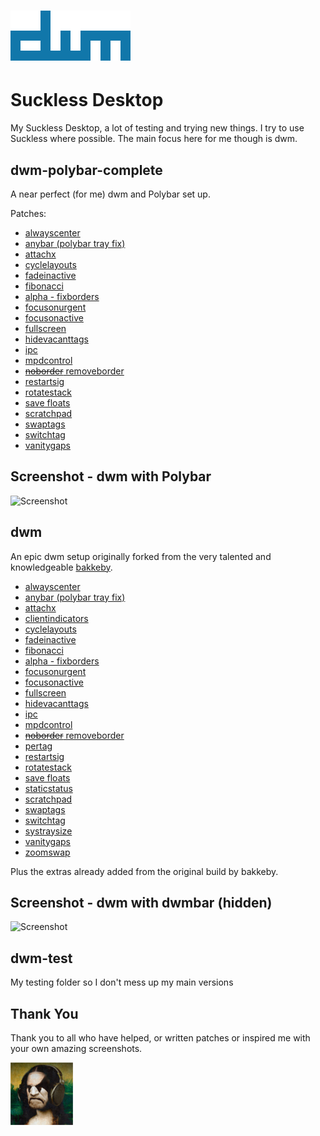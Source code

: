 # ![](dwm.png)

# Suckless Desktop

My Suckless Desktop, a lot of testing and trying new things.  I try to use Suckless where possible. The main focus here for me though is dwm.  

## dwm-polybar-complete

A near perfect (for me) dwm and Polybar set up. 

Patches:
- [alwayscenter](https://dwm.suckless.org/patches/alwayscenter/)
- [anybar (polybar tray fix)](https://dwm.suckless.org/patches/anybar/)
- [attachx](https://github.com/bakkeby/patches/blob/master/dwm/dwm-attachx-6.2.diff)
- [cyclelayouts](https://dwm.suckless.org/patches/cyclelayouts/)
- [fadeinactive](https://dwm.suckless.org/patches/fadeinactive/)
- [fibonacci](https://dwm.suckless.org/patches/fibonacci/)
- [alpha - fixborders](https://dwm.suckless.org/patches/alpha/)
- [focusonurgent](https://dwm.suckless.org/patches/focusurgent/)
- [focusonactive](https://dwm.suckless.org/patches/focusonnetactive/)
- [fullscreen](https://dwm.suckless.org/patches/fullscreen/)
- [hidevacanttags](https://dwm.suckless.org/patches/hide_vacant_tags/)
- [ipc](https://dwm.suckless.org/patches/ipc/)
- [mpdcontrol](https://dwm.suckless.org/patches/mpdcontrol/)
- [~~noborder~~ removeborder](https://dwm.suckless.org/patches/removeborder/)
- [restartsig](https://dwm.suckless.org/patches/restartsig/)
- [rotatestack](https://dwm.suckless.org/patches/rotatestack/)
- [save floats](https://dwm.suckless.org/patches/save_floats/)
- [scratchpad](https://dwm.suckless.org/patches/scratchpad/)
- [swaptags](https://dwm.suckless.org/patches/swaptags/)
- [switchtag](https://github.com/bakkeby/patches/blob/master/dwm/dwm-switchtag-6.2.diff)
- [vanitygaps](https://dwm.suckless.org/patches/vanitygaps/)

## Screenshot - dwm with Polybar

![Screenshot](screenshot2.png?raw=true)

## dwm

An epic dwm setup originally forked from the very talented and knowledgeable [bakkeby](https://github.com/bakkeby).

- [alwayscenter](https://dwm.suckless.org/patches/alwayscenter/)
- [anybar (polybar tray fix)](https://dwm.suckless.org/patches/anybar/)
- [attachx](https://github.com/bakkeby/patches/blob/master/dwm/dwm-attachx-6.2.diff)
- [clientindicators](https://dwm.suckless.org/patches/clientindicators/)
- [cyclelayouts](https://dwm.suckless.org/patches/cyclelayouts/)
- [fadeinactive](https://dwm.suckless.org/patches/fadeinactive/)
- [fibonacci](https://dwm.suckless.org/patches/fibonacci/)
- [alpha - fixborders](https://dwm.suckless.org/patches/alpha/)
- [focusonurgent](https://dwm.suckless.org/patches/focusurgent/)
- [focusonactive](https://dwm.suckless.org/patches/focusonnetactive/)
- [fullscreen](https://dwm.suckless.org/patches/fullscreen/)
- [hidevacanttags](https://dwm.suckless.org/patches/hide_vacant_tags/)
- [ipc](https://dwm.suckless.org/patches/ipc/)
- [mpdcontrol](https://dwm.suckless.org/patches/mpdcontrol/)
- [~~noborder~~ removeborder](https://dwm.suckless.org/patches/removeborder/)
- [pertag](https://dwm.suckless.org/patches/pertag/)
- [restartsig](https://dwm.suckless.org/patches/restartsig/)
- [rotatestack](https://dwm.suckless.org/patches/rotatestack/)
- [save floats](https://dwm.suckless.org/patches/save_floats/)
- [staticstatus](https://dwm.suckless.org/patches/staticstatus/)
- [scratchpad](https://dwm.suckless.org/patches/scratchpad/)
- [swaptags](https://dwm.suckless.org/patches/swaptags/)
- [switchtag](https://github.com/bakkeby/patches/blob/master/dwm/dwm-switchtag-6.2.diff)
- [systraysize](https://old.reddit.com/r/suckless/comments/ptqocp/is_there_a_way_to_change_systray_size/herfba5/)
- [vanitygaps](https://dwm.suckless.org/patches/vanitygaps/)
- [zoomswap](https://dwm.suckless.org/patches/zoomswap/)

Plus the extras already added from the original build by bakkeby.

## Screenshot - dwm with dwmbar (hidden)

![Screenshot](screenshot.png?raw=true)

## dwm-test

My testing folder so I don't mess up my main versions


## Thank You

Thank you to all who have helped, or written patches or inspired me with your own amazing screenshots.

![](100x100.png?raw=true)
